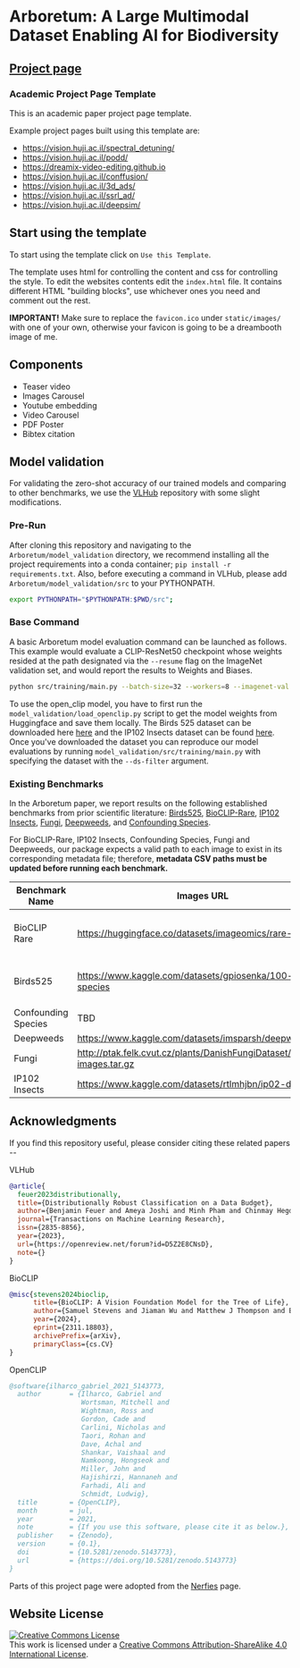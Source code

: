 

# Arboretum: A Large Multimodal Dataset Enabling AI for Biodiversity
## [Project page](https://baskargroup.github.io/Arboretum/)


### Academic Project Page Template
This is an academic paper project page template.


Example project pages built using this template are:
- https://vision.huji.ac.il/spectral_detuning/
- https://vision.huji.ac.il/podd/
- https://dreamix-video-editing.github.io
- https://vision.huji.ac.il/conffusion/
- https://vision.huji.ac.il/3d_ads/
- https://vision.huji.ac.il/ssrl_ad/
- https://vision.huji.ac.il/deepsim/



## Start using the template
To start using the template click on `Use this Template`.

The template uses html for controlling the content and css for controlling the style. 
To edit the websites contents edit the `index.html` file. It contains different HTML "building blocks", use whichever ones you need and comment out the rest.  

**IMPORTANT!** Make sure to replace the `favicon.ico` under `static/images/` with one of your own, otherwise your favicon is going to be a dreambooth image of me.

## Components
- Teaser video
- Images Carousel
- Youtube embedding
- Video Carousel
- PDF Poster
- Bibtex citation

## Model validation

For validating the zero-shot accuracy of our trained models and comparing to other benchmarks, we use the [VLHub](https://github.com/penfever/vlhub) repository with some slight modifications.

### Pre-Run

After cloning this repository and navigating to the `Arboretum/model_validation` directory, we recommend installing all the project requirements into a conda container; `pip install -r requirements.txt`. Also, before executing a command in VLHub, please add `Arboretum/model_validation/src` to your PYTHONPATH.

```bash
export PYTHONPATH="$PYTHONPATH:$PWD/src";
```

### Base Command

A basic Arboretum model evaluation command can be launched as follows. This example would evaluate a CLIP-ResNet50 checkpoint whose weights resided at the path designated via the `--resume` flag on the ImageNet validation set, and would report the results to Weights and Biases.

```bash
python src/training/main.py --batch-size=32 --workers=8 --imagenet-val "/imagenet/val/" --model="resnet50" --zeroshot-frequency=1 --image-size=224 --resume "/PATH/TO/WEIGHTS.pth" --report-to wandb
```

To use the open_clip model, you have to first run the `model_validation/load_openclip.py` script to get the model weights from Huggingface and save them locally. The Birds 525 dataset can be downloaded here [here](https://www.kaggle.com/datasets/gpiosenka/100-bird-species) and the IP102 Insects dataset can be found [here](https://drive.google.com/drive/folders/1svFSy2Da3cVMvekBwe13mzyx38XZ9xWo). Once you've downloaded the dataset you can reproduce our model evaluations by running `model_validation/src/training/main.py` with specifying the dataset with the `--ds-filter` argument.

### Existing Benchmarks

In the Arboretum paper, we report results on the following established benchmarks from prior scientific literature: [Birds525](https://www.kaggle.com/datasets/gpiosenka/100-bird-species), [BioCLIP-Rare](https://huggingface.co/datasets/imageomics/rare-species), [IP102 Insects](https://www.kaggle.com/datasets/rtlmhjbn/ip02-dataset), [Fungi](http://ptak.felk.cvut.cz/plants/DanishFungiDataset/DF20M-images.tar.gz), [Deepweeds](https://www.kaggle.com/datasets/imsparsh/deepweeds), and [Confounding Species](https://arxiv.org/abs/2306.02507).

For BioCLIP-Rare, IP102 Insects, Confounding Species, Fungi and Deepweeds, our package expects a valid path to each image to exist in its corresponding metadata file; therefore, **metadata CSV paths must be updated before running each benchmark.**

| Benchmark Name      | Images URL                                                             | Metadata Path                                       | Runtime Flag(s)                     |
|---------------------|------------------------------------------------------------------------|-----------------------------------------------------|-------------------------------------|
| BioCLIP Rare        | https://huggingface.co/datasets/imageomics/rare-species                | model_validation/metadata/bioclip-rare-metadata.csv | --bioclip-rare --taxon MY_TAXON     |
| Birds525            | https://www.kaggle.com/datasets/gpiosenka/100-bird-species             | model_validation/metadata/birds525_metadata.csv     | --birds /birds525 --ds-filter birds |
| Confounding Species | TBD                                                                    | model_validation/metadata/confounding_species.csv   | --confounding                       |
| Deepweeds           | https://www.kaggle.com/datasets/imsparsh/deepweeds                     | TBD                                                 | TBD                                 |
| Fungi               | http://ptak.felk.cvut.cz/plants/DanishFungiDataset/DF20M-images.tar.gz | model_validation/metadata/fungi_metadata.csv        | --fungi                             |
| IP102 Insects       | https://www.kaggle.com/datasets/rtlmhjbn/ip02-dataset                  | model_validation/metadata/ins2_metadata.csv         | --insects2                          |

## Acknowledgments

If you find this repository useful, please consider citing these related papers --

VLHub

```bibtex
@article{
  feuer2023distributionally,
  title={Distributionally Robust Classification on a Data Budget},
  author={Benjamin Feuer and Ameya Joshi and Minh Pham and Chinmay Hegde},
  journal={Transactions on Machine Learning Research},
  issn={2835-8856},
  year={2023},
  url={https://openreview.net/forum?id=D5Z2E8CNsD},
  note={}
}
```

BioCLIP

```bibtex
@misc{stevens2024bioclip,
      title={BioCLIP: A Vision Foundation Model for the Tree of Life}, 
      author={Samuel Stevens and Jiaman Wu and Matthew J Thompson and Elizabeth G Campolongo and Chan Hee Song and David Edward Carlyn and Li Dong and Wasila M Dahdul and Charles Stewart and Tanya Berger-Wolf and Wei-Lun Chao and Yu Su},
      year={2024},
      eprint={2311.18803},
      archivePrefix={arXiv},
      primaryClass={cs.CV}
}
```

OpenCLIP

```bibtex
@software{ilharco_gabriel_2021_5143773,
  author       = {Ilharco, Gabriel and
                  Wortsman, Mitchell and
                  Wightman, Ross and
                  Gordon, Cade and
                  Carlini, Nicholas and
                  Taori, Rohan and
                  Dave, Achal and
                  Shankar, Vaishaal and
                  Namkoong, Hongseok and
                  Miller, John and
                  Hajishirzi, Hannaneh and
                  Farhadi, Ali and
                  Schmidt, Ludwig},
  title        = {OpenCLIP},
  month        = jul,
  year         = 2021,
  note         = {If you use this software, please cite it as below.},
  publisher    = {Zenodo},
  version      = {0.1},
  doi          = {10.5281/zenodo.5143773},
  url          = {https://doi.org/10.5281/zenodo.5143773}
}
```

Parts of this project page were adopted from the [Nerfies](https://nerfies.github.io/) page.

## Website License
<a rel="license" href="http://creativecommons.org/licenses/by-sa/4.0/"><img alt="Creative Commons License" style="border-width:0" src="https://i.creativecommons.org/l/by-sa/4.0/88x31.png" /></a><br />This work is licensed under a <a rel="license" href="http://creativecommons.org/licenses/by-sa/4.0/">Creative Commons Attribution-ShareAlike 4.0 International License</a>.
